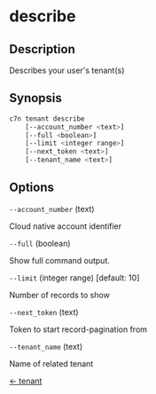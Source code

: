# describe

## Description

Describes your user's tenant(s)

## Synopsis

```bash
c7n tenant describe
    [--account_number <text>]
    [--full <boolean>]
    [--limit <integer range>]
    [--next_token <text>]
    [--tenant_name <text>]
```

## Options

`--account_number` (text) 

Cloud native account identifier

`--full` (boolean) 

Show full command output.

`--limit` (integer range) [default: 10]

Number of records to show

`--next_token` (text) 

Token to start record-pagination from

`--tenant_name` (text) 

Name of related tenant


[← tenant](./index.md)